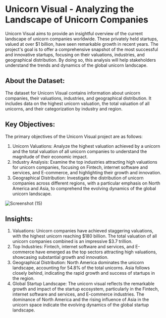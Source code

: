 # Unicorn Visual - Analyzing the Landscape of Unicorn Companies

Unicorn Visual aims to provide an insightful overview of the current landscape of unicorn companies worldwide. These privately held startups, valued at over $1 billion, have seen remarkable growth in recent years. The project's goal is to offer a comprehensive snapshot of the most successful and innovative startups, focusing on their valuations, industries, and geographical distribution. By doing so, this analysis will help stakeholders understand the trends and dynamics of the global unicorn landscape.

## About the Dataset:

The dataset for Unicorn Visual contains information about unicorn companies, their valuations, industries, and geographical distribution. It includes data on the highest unicorn valuation, the total valuation of all unicorns, and their categorization by industry and region.

## Key Objectives:

The primary objectives of the Unicorn Visual project are as follows:
1. Unicorn Valuations: Analyze the highest valuation achieved by a unicorn and the total valuation of all unicorn companies to understand the magnitude of their economic impact.
2. Industry Analysis: Examine the top industries attracting high valuations for unicorn companies, focusing on Fintech, internet software and services, and E-commerce, and highlighting their growth and innovation.
3. Geographical Distribution: Investigate the distribution of unicorn companies across different regions, with a particular emphasis on North America and Asia, to comprehend the evolving dynamics of the global unicorn landscape.

![Screenshot (15)](https://github.com/Analyst-ritesh/Project-Unicorn/assets/137258065/52276ad1-0249-453d-9934-1ac0356b21fd)


## Insights:

1. Valuations: Unicorn companies have achieved staggering valuations, with the highest unicorn reaching $180 billion. The total valuation of all unicorn companies combined is an impressive $3.7 trillion.
2. Top Industries: Fintech, internet software and services, and E-commerce have emerged as the top sectors attracting high valuations, showcasing substantial growth and innovation.
3. Geographical Distribution: North America dominates the unicorn landscape, accounting for 54.8% of the total unicorns. Asia follows closely behind, indicating the rapid growth and success of startups in the region.
4. Global Startup Landscape: The unicorn visual reflects the remarkable growth and impact of the startup ecosystem, particularly in the Fintech, internet software and services, and E-commerce industries. The dominance of North America and the rising influence of Asia in the unicorn space indicate the evolving dynamics of the global startup landscape.
